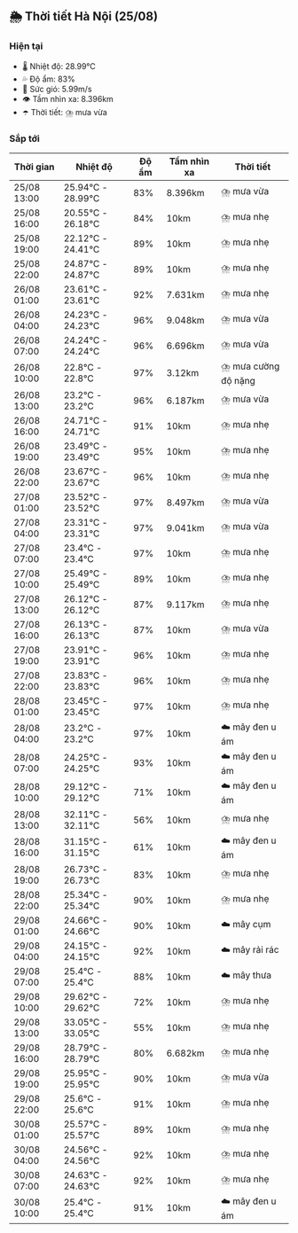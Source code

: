 ## 🌦️ Thời tiết Hà Nội (25/08)

### Hiện tại

- 🌡️ Nhiệt độ: 28.99℃
- 💦 Độ ẩm: 83%
- 💨 Sức gió: 5.99m/s
- 👁️ Tầm nhìn xa: 8.396km
- ☂️ Thời tiết: ⛈️ mưa vừa

### Sắp tới

| Thời gian | Nhiệt độ | Độ ẩm | Tầm nhìn xa | Thời tiết |
| --- | --- | --- | --- | --- |
| 25/08 13:00 | 25.94℃ - 28.99℃ | 83% | 8.396km | ⛈️ mưa vừa |
| 25/08 16:00 | 20.55℃ - 26.18℃ | 84% | 10km | ⛈️ mưa nhẹ |
| 25/08 19:00 | 22.12℃ - 24.41℃ | 89% | 10km | ⛈️ mưa nhẹ |
| 25/08 22:00 | 24.87℃ - 24.87℃ | 89% | 10km | ⛈️ mưa nhẹ |
| 26/08 01:00 | 23.61℃ - 23.61℃ | 92% | 7.631km | ⛈️ mưa nhẹ |
| 26/08 04:00 | 24.23℃ - 24.23℃ | 96% | 9.048km | ⛈️ mưa vừa |
| 26/08 07:00 | 24.24℃ - 24.24℃ | 96% | 6.696km | ⛈️ mưa vừa |
| 26/08 10:00 | 22.8℃ - 22.8℃ | 97% | 3.12km | ⛈️ mưa cường độ nặng |
| 26/08 13:00 | 23.2℃ - 23.2℃ | 96% | 6.187km | ⛈️ mưa vừa |
| 26/08 16:00 | 24.71℃ - 24.71℃ | 91% | 10km | ⛈️ mưa nhẹ |
| 26/08 19:00 | 23.49℃ - 23.49℃ | 95% | 10km | ⛈️ mưa nhẹ |
| 26/08 22:00 | 23.67℃ - 23.67℃ | 96% | 10km | ⛈️ mưa nhẹ |
| 27/08 01:00 | 23.52℃ - 23.52℃ | 97% | 8.497km | ⛈️ mưa vừa |
| 27/08 04:00 | 23.31℃ - 23.31℃ | 97% | 9.041km | ⛈️ mưa vừa |
| 27/08 07:00 | 23.4℃ - 23.4℃ | 97% | 10km | ⛈️ mưa nhẹ |
| 27/08 10:00 | 25.49℃ - 25.49℃ | 89% | 10km | ⛈️ mưa nhẹ |
| 27/08 13:00 | 26.12℃ - 26.12℃ | 87% | 9.117km | ⛈️ mưa nhẹ |
| 27/08 16:00 | 26.13℃ - 26.13℃ | 87% | 10km | ⛈️ mưa vừa |
| 27/08 19:00 | 23.91℃ - 23.91℃ | 96% | 10km | ⛈️ mưa nhẹ |
| 27/08 22:00 | 23.83℃ - 23.83℃ | 96% | 10km | ⛈️ mưa nhẹ |
| 28/08 01:00 | 23.45℃ - 23.45℃ | 97% | 10km | ⛈️ mưa nhẹ |
| 28/08 04:00 | 23.2℃ - 23.2℃ | 97% | 10km | ☁️ mây đen u ám |
| 28/08 07:00 | 24.25℃ - 24.25℃ | 93% | 10km | ☁️ mây đen u ám |
| 28/08 10:00 | 29.12℃ - 29.12℃ | 71% | 10km | ☁️ mây đen u ám |
| 28/08 13:00 | 32.11℃ - 32.11℃ | 56% | 10km | ⛈️ mưa nhẹ |
| 28/08 16:00 | 31.15℃ - 31.15℃ | 61% | 10km | ☁️ mây đen u ám |
| 28/08 19:00 | 26.73℃ - 26.73℃ | 83% | 10km | ⛈️ mưa nhẹ |
| 28/08 22:00 | 25.34℃ - 25.34℃ | 90% | 10km | ⛈️ mưa nhẹ |
| 29/08 01:00 | 24.66℃ - 24.66℃ | 90% | 10km | ☁️ mây cụm |
| 29/08 04:00 | 24.15℃ - 24.15℃ | 92% | 10km | ☁️ mây rải rác |
| 29/08 07:00 | 25.4℃ - 25.4℃ | 88% | 10km | ☁️ mây thưa |
| 29/08 10:00 | 29.62℃ - 29.62℃ | 72% | 10km | ⛈️ mưa nhẹ |
| 29/08 13:00 | 33.05℃ - 33.05℃ | 55% | 10km | ⛈️ mưa nhẹ |
| 29/08 16:00 | 28.79℃ - 28.79℃ | 80% | 6.682km | ⛈️ mưa nhẹ |
| 29/08 19:00 | 25.95℃ - 25.95℃ | 90% | 10km | ⛈️ mưa vừa |
| 29/08 22:00 | 25.6℃ - 25.6℃ | 91% | 10km | ⛈️ mưa nhẹ |
| 30/08 01:00 | 25.57℃ - 25.57℃ | 89% | 10km | ⛈️ mưa nhẹ |
| 30/08 04:00 | 24.56℃ - 24.56℃ | 92% | 10km | ⛈️ mưa nhẹ |
| 30/08 07:00 | 24.63℃ - 24.63℃ | 92% | 10km | ⛈️ mưa nhẹ |
| 30/08 10:00 | 25.4℃ - 25.4℃ | 91% | 10km | ☁️ mây đen u ám |
